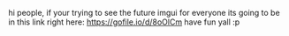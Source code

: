 hi people, if your trying to see the future imgui for everyone its going to be in this link right here: https://gofile.io/d/8oOlCm
have fun yall :p
